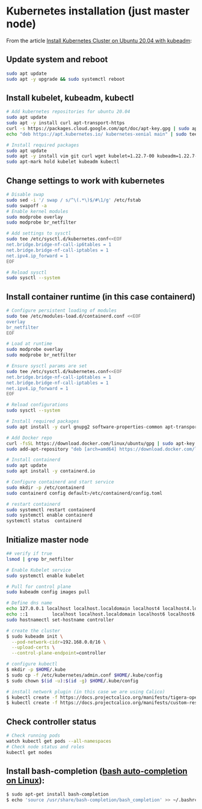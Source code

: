 
# Kubernetes installation (just master node)

From the article [Install Kubernetes Cluster on Ubuntu 20.04 with kubeadm](https://computingforgeeks.com/deploy-kubernetes-cluster-on-ubuntu-with-kubeadm/):

## Update system and reboot
 
```bash
sudo apt update
sudo apt -y upgrade && sudo systemctl reboot
```
## Install kubelet, kubeadm, kubectl
```bash
# Add kubernetes repositories for ubuntu 20.04 
sudo apt update
sudo apt -y install curl apt-transport-https
curl -s https://packages.cloud.google.com/apt/doc/apt-key.gpg | sudo apt-key add -
echo "deb https://apt.kubernetes.io/ kubernetes-xenial main" | sudo tee /etc/apt/sources.list.d/kubernetes.list

# Install required packages
sudo apt update
sudo apt -y install vim git curl wget kubelet=1.22.7-00 kubeadm=1.22.7-00 kubectl=1.22.7-00
sudo apt-mark hold kubelet kubeadm kubectl
```

## Change settings to work with kubernetes
```bash
# Disable swap
sudo sed -i '/ swap / s/^\(.*\)$/#\1/g' /etc/fstab
sudo swapoff -a
# Enable kernel modules
sudo modprobe overlay
sudo modprobe br_netfilter

# Add settings to sysctl
sudo tee /etc/sysctl.d/kubernetes.conf<<EOF
net.bridge.bridge-nf-call-ip6tables = 1
net.bridge.bridge-nf-call-iptables = 1
net.ipv4.ip_forward = 1
EOF

# Reload sysctl
sudo sysctl --system
```
## Install container runtime (in this case containerd)
```bash
# Configure persistent loading of modules
sudo tee /etc/modules-load.d/containerd.conf <<EOF
overlay
br_netfilter
EOF

# Load at runtime
sudo modprobe overlay
sudo modprobe br_netfilter

# Ensure sysctl params are set
sudo tee /etc/sysctl.d/kubernetes.conf<<EOF
net.bridge.bridge-nf-call-ip6tables = 1
net.bridge.bridge-nf-call-iptables = 1
net.ipv4.ip_forward = 1
EOF

# Reload configurations
sudo sysctl --system

# Install required packages
sudo apt install -y curl gnupg2 software-properties-common apt-transport-https ca-certificates

# Add Docker repo
curl -fsSL https://download.docker.com/linux/ubuntu/gpg | sudo apt-key add -
sudo add-apt-repository "deb [arch=amd64] https://download.docker.com/linux/ubuntu $(lsb_release -cs) stable"

# Install containerd
sudo apt update
sudo apt install -y containerd.io

# Configure containerd and start service
sudo mkdir -p /etc/containerd
sudo containerd config default>/etc/containerd/config.toml

# restart containerd
sudo systemctl restart containerd
sudo systemctl enable containerd
systemctl status  containerd
```

## Initialize master node
```bash
## verify if true
lsmod | grep br_netfilter         

# Enable Kubelet service
sudo systemctl enable kubelet

# Pull for control plane
sudo kubeadm config images pull

# Define dns name
echo 127.0.0.1 localhost localhost.localdomain localhost4 localhost4.localdomain4 controller | sudo tee -a /etc/hosts
echo ::1         localhost localhost.localdomain localhost6 localhost6.localdomain6 controller | sudo tee -a /etc/hosts
sudo hostnamectl set-hostname controller

# create the cluster
$ sudo kubeadm init \
  --pod-network-cidr=192.168.0.0/16 \
  --upload-certs \
  --control-plane-endpoint=controller

# configure kubectl
$ mkdir -p $HOME/.kube
$ sudo cp -f /etc/kubernetes/admin.conf $HOME/.kube/config
$ sudo chown $(id -u):$(id -g) $HOME/.kube/config

# install network plugin (in this case we are using Calico)
$ kubectl create -f https://docs.projectcalico.org/manifests/tigera-operator.yaml 
$ kubectl create -f https://docs.projectcalico.org/manifests/custom-resources.yaml
```

## Check controller status
```bash
# Check running pods
watch kubectl get pods --all-namespaces
# Check node status and roles
kubectl get nodes
```

## Install bash-completion ([bash auto-completion on Linux](https://kubernetes.io/docs/tasks/tools/included/optional-kubectl-configs-bash-linux/)):
```bash
$ sudo apt-get install bash-completion
$ echo 'source /usr/share/bash-completion/bash_completion' >> ~/.bashrc
```